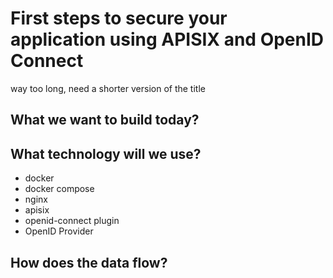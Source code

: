 # First steps to secure your application using APISIX and OpenID Connect
way too long, need a shorter version of the title

## What we want to build today?

## What technology will we use?

- docker
- docker compose
- nginx
- apisix
- openid-connect plugin
- OpenID Provider

## How does the data flow?